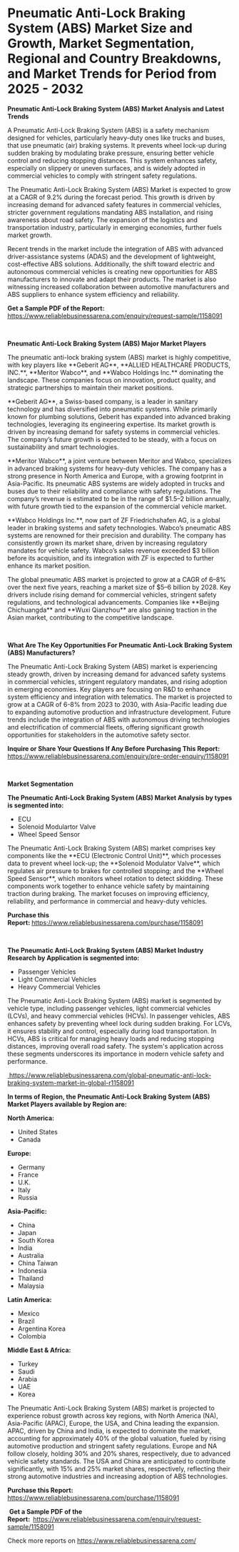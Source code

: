 <p><h1>Pneumatic Anti-Lock Braking System (ABS) Market Size and Growth, Market Segmentation, Regional and Country Breakdowns, and Market Trends for Period from 2025 -  2032</h1></p><p><strong>Pneumatic Anti-Lock Braking System (ABS) Market Analysis and Latest Trends</strong></p>
<p><p>A Pneumatic Anti-Lock Braking System (ABS) is a safety mechanism designed for vehicles, particularly heavy-duty ones like trucks and buses, that use pneumatic (air) braking systems. It prevents wheel lock-up during sudden braking by modulating brake pressure, ensuring better vehicle control and reducing stopping distances. This system enhances safety, especially on slippery or uneven surfaces, and is widely adopted in commercial vehicles to comply with stringent safety regulations.</p><p>The Pneumatic Anti-Lock Braking System (ABS) Market is expected to grow at a CAGR of 9.2% during the forecast period. This growth is driven by increasing demand for advanced safety features in commercial vehicles, stricter government regulations mandating ABS installation, and rising awareness about road safety. The expansion of the logistics and transportation industry, particularly in emerging economies, further fuels market growth.</p><p>Recent trends in the market include the integration of ABS with advanced driver-assistance systems (ADAS) and the development of lightweight, cost-effective ABS solutions. Additionally, the shift toward electric and autonomous commercial vehicles is creating new opportunities for ABS manufacturers to innovate and adapt their products. The market is also witnessing increased collaboration between automotive manufacturers and ABS suppliers to enhance system efficiency and reliability.</p></p>
<p><strong>Get a Sample PDF of the Report:&nbsp;</strong> <a href="https://www.reliablebusinessarena.com/enquiry/request-sample/1158091?utm_campaign=1871&utm_medium=2&utm_source=Github&utm_content=ia&utm_term=23012025&utm_id=pneumatic-anti-lock-braking-system-abs">https://www.reliablebusinessarena.com/enquiry/request-sample/1158091</a></p>
<p>&nbsp;</p>
<p><strong>Pneumatic Anti-Lock Braking System (ABS) Major Market Players</strong></p>
<p><p>The pneumatic anti-lock braking system (ABS) market is highly competitive, with key players like **Geberit AG**, **ALLIED HEALTHCARE PRODUCTS, INC.**, **Meritor Wabco**, and **Wabco Holdings Inc.** dominating the landscape. These companies focus on innovation, product quality, and strategic partnerships to maintain their market positions.</p><p>**Geberit AG**, a Swiss-based company, is a leader in sanitary technology and has diversified into pneumatic systems. While primarily known for plumbing solutions, Geberit has expanded into advanced braking technologies, leveraging its engineering expertise. Its market growth is driven by increasing demand for safety systems in commercial vehicles. The company’s future growth is expected to be steady, with a focus on sustainability and smart technologies.</p><p>**Meritor Wabco**, a joint venture between Meritor and Wabco, specializes in advanced braking systems for heavy-duty vehicles. The company has a strong presence in North America and Europe, with a growing footprint in Asia-Pacific. Its pneumatic ABS systems are widely adopted in trucks and buses due to their reliability and compliance with safety regulations. The company’s revenue is estimated to be in the range of $1.5–2 billion annually, with future growth tied to the expansion of the commercial vehicle market.</p><p>**Wabco Holdings Inc.**, now part of ZF Friedrichshafen AG, is a global leader in braking systems and safety technologies. Wabco’s pneumatic ABS systems are renowned for their precision and durability. The company has consistently grown its market share, driven by increasing regulatory mandates for vehicle safety. Wabco’s sales revenue exceeded $3 billion before its acquisition, and its integration with ZF is expected to further enhance its market position.</p><p>The global pneumatic ABS market is projected to grow at a CAGR of 6–8% over the next five years, reaching a market size of $5–6 billion by 2028. Key drivers include rising demand for commercial vehicles, stringent safety regulations, and technological advancements. Companies like **Beijing Chichuangda** and **Wuxi Qianzhou** are also gaining traction in the Asian market, contributing to the competitive landscape.</p></p>
<p>&nbsp;</p>
<p><strong>What Are The Key Opportunities For Pneumatic Anti-Lock Braking System (ABS) Manufacturers?</strong></p>
<p><p>The Pneumatic Anti-Lock Braking System (ABS) market is experiencing steady growth, driven by increasing demand for advanced safety systems in commercial vehicles, stringent regulatory mandates, and rising adoption in emerging economies. Key players are focusing on R&D to enhance system efficiency and integration with telematics. The market is projected to grow at a CAGR of 6-8% from 2023 to 2030, with Asia-Pacific leading due to expanding automotive production and infrastructure development. Future trends include the integration of ABS with autonomous driving technologies and electrification of commercial fleets, offering significant growth opportunities for stakeholders in the automotive safety sector.</p></p>
<p><strong>Inquire or Share Your Questions If Any Before Purchasing This Report:</strong> <a href="https://www.reliablebusinessarena.com/enquiry/pre-order-enquiry/1158091?utm_campaign=1871&utm_medium=2&utm_source=Github&utm_content=ia&utm_term=23012025&utm_id=pneumatic-anti-lock-braking-system-abs">https://www.reliablebusinessarena.com/enquiry/pre-order-enquiry/1158091</a></p>
<p>&nbsp;</p>
<p><strong>Market Segmentation</strong></p>
<p><strong>The Pneumatic Anti-Lock Braking System (ABS) Market Analysis by types is segmented into:</strong></p>
<p><ul><li>ECU</li><li>Solenoid Modulartor Valve</li><li>Wheel Speed Sensor</li></ul></p>
<p><p>The Pneumatic Anti-Lock Braking System (ABS) market comprises key components like the **ECU (Electronic Control Unit)**, which processes data to prevent wheel lock-up; the **Solenoid Modulator Valve**, which regulates air pressure to brakes for controlled stopping; and the **Wheel Speed Sensor**, which monitors wheel rotation to detect skidding. These components work together to enhance vehicle safety by maintaining traction during braking. The market focuses on improving efficiency, reliability, and performance in commercial and heavy-duty vehicles.</p></p>
<p><strong>Purchase this Report:&nbsp;</strong><a href="https://www.reliablebusinessarena.com/purchase/1158091?utm_campaign=1871&utm_medium=2&utm_source=Github&utm_content=ia&utm_term=23012025&utm_id=pneumatic-anti-lock-braking-system-abs">https://www.reliablebusinessarena.com/purchase/1158091</a></p>
<p>&nbsp;</p>
<p><strong>The Pneumatic Anti-Lock Braking System (ABS) Market Industry Research by Application is segmented into:</strong></p>
<p><ul><li>Passenger Vehicles</li><li>Light Commercial Vehicles</li><li>Heavy Commercial Vehicles</li></ul></p>
<p><p>The Pneumatic Anti-Lock Braking System (ABS) market is segmented by vehicle type, including passenger vehicles, light commercial vehicles (LCVs), and heavy commercial vehicles (HCVs). In passenger vehicles, ABS enhances safety by preventing wheel lock during sudden braking. For LCVs, it ensures stability and control, especially during load transportation. In HCVs, ABS is critical for managing heavy loads and reducing stopping distances, improving overall road safety. The system's application across these segments underscores its importance in modern vehicle safety and performance.</p></p>
<p><a href="https://www.reliablebusinessarena.com/global-pneumatic-anti-lock-braking-system-market-in-global-r1158091?utm_campaign=1871&utm_medium=2&utm_source=Github&utm_content=ia&utm_term=23012025&utm_id=pneumatic-anti-lock-braking-system-abs">&nbsp;https://www.reliablebusinessarena.com/global-pneumatic-anti-lock-braking-system-market-in-global-r1158091</a></p>
<p><strong>In terms of Region, the Pneumatic Anti-Lock Braking System (ABS) Market Players available by Region are:</strong></p>
<p>
    <p> <strong> North America: </strong>
        <ul>
            <li>United States</li>
            <li>Canada</li>
        </ul>
        </p> 
    <p> <strong> Europe: </strong>
        <ul>
            <li>Germany</li>
            <li>France</li>
            <li>U.K.</li>
            <li>Italy</li>
            <li>Russia</li>
        </ul>
        </p> 
    <p> <strong> Asia-Pacific: </strong>
        <ul>
            <li>China</li>
            <li>Japan</li>
            <li>South Korea</li>
            <li>India</li>
            <li>Australia</li>
            <li>China Taiwan</li>
            <li>Indonesia</li>
            <li>Thailand</li>
            <li>Malaysia</li>
        </ul>
        </p> 
    <p> <strong> Latin America: </strong>
        <ul>
            <li>Mexico</li>
            <li>Brazil</li>
            <li>Argentina Korea</li>
            <li>Colombia</li>
        </ul>
        </p> 
    <p> <strong> Middle East & Africa: </strong>
        <ul>
            <li>Turkey</li>
            <li>Saudi</li>
            <li>Arabia</li>
            <li>UAE</li>
            <li>Korea</li>
        </ul>
    </p>
    </p>
<p><p>The Pneumatic Anti-Lock Braking System (ABS) market is projected to experience robust growth across key regions, with North America (NA), Asia-Pacific (APAC), Europe, the USA, and China leading the expansion. APAC, driven by China and India, is expected to dominate the market, accounting for approximately 40% of the global valuation, fueled by rising automotive production and stringent safety regulations. Europe and NA follow closely, holding 30% and 20% shares, respectively, due to advanced vehicle safety standards. The USA and China are anticipated to contribute significantly, with 15% and 25% market shares, respectively, reflecting their strong automotive industries and increasing adoption of ABS technologies.</p></p>
<p><strong>Purchase this Report: </strong><a href="https://www.reliablebusinessarena.com/purchase/1158091?utm_campaign=1871&utm_medium=2&utm_source=Github&utm_content=ia&utm_term=23012025&utm_id=pneumatic-anti-lock-braking-system-abs">https://www.reliablebusinessarena.com/purchase/1158091</a></p>
<p>&nbsp;<strong>Get a Sample PDF of the Report:&nbsp;&nbsp;</strong><a href="https://www.reliablebusinessarena.com/enquiry/request-sample/1158091?utm_campaign=1871&utm_medium=2&utm_source=Github&utm_content=ia&utm_term=23012025&utm_id=pneumatic-anti-lock-braking-system-abs">https://www.reliablebusinessarena.com/enquiry/request-sample/1158091</a></p>
<p><strong></strong></p>
<p>Check more reports on <a href="https://www.reliablebusinessarena.com/?utm_campaign=1871&utm_medium=2&utm_source=Github&utm_content=ia&utm_term=23012025&utm_id=pneumatic-anti-lock-braking-system-abs">https://www.reliablebusinessarena.com/</a></p>